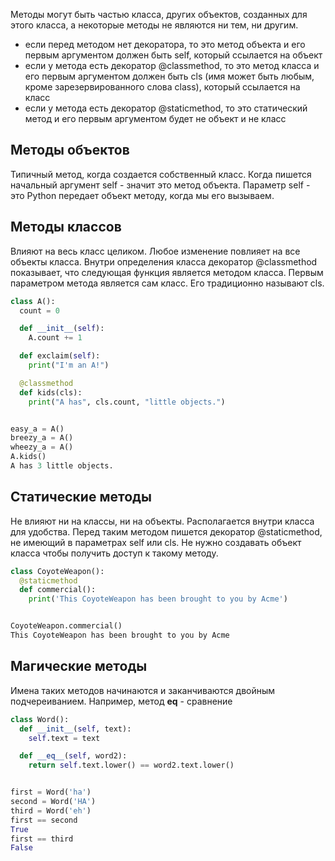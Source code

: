 Методы могут быть частью класса, других объектов, созданных для этого класса, а некоторые методы не являются ни тем, ни другим.
- если перед методом нет декоратора, то это метод объекта и его первым аргументом должен быть self, который ссылается на объект
- если у метода есть декоратор @classmethod, то это метод класса и его первым аргументом должен быть cls (имя может быть любым, кроме зарезервированного слова class), который ссылается на класс
- если у метода есть декоратор @staticmethod, то это статический метод и его первым аргументом будет не объект и не класс

## Методы объектов
Типичный метод, когда создается собственный класс. Когда пишется начальный аргумент self - значит это метод объекта. Параметр self - это Python передает объект методу, когда мы его вызываем.

## Методы классов
Влияют на весь класс целиком. Любое изменение повлияет на все объекты класса. Внутри определения класса декоратор @classmethod показывает, что следующая функция является методом класса. Первым параметром метода является сам класс. Его традиционно называют cls.
```python
class A():
  count = 0

  def __init__(self):
    A.count += 1

  def exclaim(self):
    print("I'm an A!")

  @classmethod
  def kids(cls):
    print("A has", cls.count, "little objects.")


easy_a = A()
breezy_a = A()
wheezy_a = A()
A.kids()
A has 3 little objects.
```

## Статические методы
Не влияют ни на классы, ни на объекты. Располагается внутри класса для удобства. Перед таким методом пишется декоратор @staticmethod, не имеющий в параметрах self или cls. Не нужно создавать объект класса чтобы получить доступ к такому методу.
```python
class CoyoteWeapon():
  @staticmethod
  def commercial():
    print('This CoyoteWeapon has been brought to you by Acme')


CoyoteWeapon.commercial()
This CoyoteWeapon has been brought to you by Acme
```

## Магические методы
Имена таких методов начинаются и заканчиваются двойным подчереиванием.
Например, метод __eq__ - сравнение
```python
class Word():
  def __init__(self, text):
    self.text = text

  def __eq__(self, word2):
    return self.text.lower() == word2.text.lower()


first = Word('ha')
second = Word('HA')
third = Word('eh')
first == second
True
first == third
False
```
